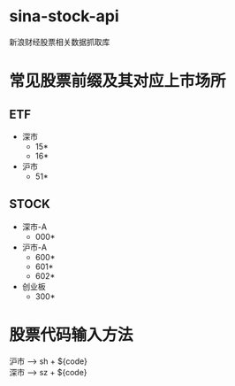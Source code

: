 # sina-stock-api
新浪财经股票相关数据抓取库

# 常见股票前缀及其对应上市场所
## ETF
* 深市
  * 15*
  * 16*
* 沪市
  * 51*
## STOCK
* 深市-A
  * 000*
* 沪市-A
  * 600*
  * 601*
  * 602*
* 创业板
  * 300*
# 股票代码输入方法
沪市 --> sh + ${code}  
深市 --> sz + ${code}